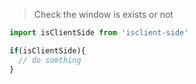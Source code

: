 
> Check the window is exists or not

```js
import isClientSide from 'isclient-side'

if(isClientSide){
  // do somthing
}

```